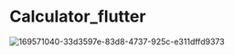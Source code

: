 # Calculator_flutter
![169571040-33d3597e-83d8-4737-925c-e311dffd9373](https://user-images.githubusercontent.com/60719843/191001206-5850e77e-64bb-42a7-b9c8-e4219e00cfde.gif)
